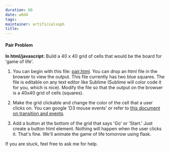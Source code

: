 ```yaml
---
duration: 60
date: w6d4
tags:
maintainer: artificialsoph
title:
---
```


#### Pair Problem

**In html/javascript:** Build a 40 x 40 grid of cells that would be the board for 'game of life'.

1) You can begin with this file: [pair.html](pair.html). You can drop an html file in the browser to view the output. This file currently has two blue squares. The file is editable on any text editor like Sublime (Sublime will color code it for you, which is nice). Modify the file so that the output on the browser is a 40x40 grid of cells (squares).

2) Make the grid clickable and change the color of the cell that a user clicks on. You can google 'D3 mouse events' or refer to [this document on transition and events](transitions_and_events.md).

3) Add a button at the bottom of the grid that says 'Go' or 'Start.' Just create a button html element. Nothing will happen when the user clicks it. That's fine. We'll animate the game of life tomorrow using flask.

If you are stuck, feel free to ask me for help.
